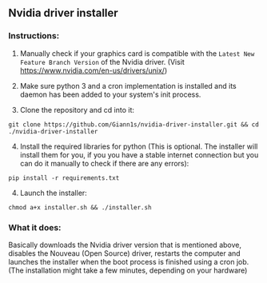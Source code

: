 ## Nvidia driver installer

### Instructions:

1. Manually check if your graphics card is compatible with the `Latest New Feature Branch Version` of the Nvidia driver. (Visit https://www.nvidia.com/en-us/drivers/unix/)

2. Make sure python 3 and a cron implementation is installed and its daemon has been added to your system's init process.

3. Clone the repository and cd into it:
```
git clone https://github.com/Giann1s/nvidia-driver-installer.git && cd ./nvidia-driver-installer
```

4. Install the required libraries for python (This is optional. The installer will install them for you, if you you have a stable internet connection but you can do it manually to check if there are any errors):
```
pip install -r requirements.txt
```

4. Launch the installer:
```
chmod a+x installer.sh && ./installer.sh
```

### What it does:
Basically downloads the Nvidia driver version that is mentioned above, disables the Nouveau (Open Source) driver, restarts the computer and launches the installer when the boot process is finished using a cron job. (The installation might take a few minutes, depending on your hardware)